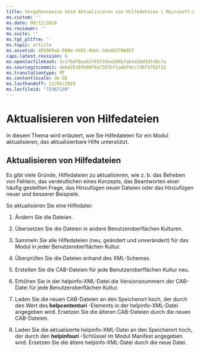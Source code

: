 ```yaml
---
title: Vorgehensweise beim Aktualisieren von Hilfedateien | Microsoft-Dokumentation
ms.custom: ''
ms.date: 09/12/2016
ms.reviewer: ''
ms.suite: ''
ms.tgt_pltfrm: ''
ms.topic: article
ms.assetid: 495869a6-080e-4401-9ddc-16edd2f86857
caps.latest.revision: 6
ms.openlocfilehash: 2c1fbd70aab1f65f33ea206b7ab1e2bd3dfd8c7a
ms.sourcegitcommit: debd2b38fb8070a7357bf1a4bf9cc736f3702f31
ms.translationtype: MT
ms.contentlocale: de-DE
ms.lasthandoff: 12/05/2019
ms.locfileid: "72367139"
---
```

# <a name="how-to-update-help-files"></a>Aktualisieren von Hilfedateien

In diesem Thema wird erläutert, wie Sie Hilfedateien für ein Modul aktualisieren, das aktualisierbare Hilfe unterstützt.

## <a name="updating-help-files"></a>Aktualisieren von Hilfedateien

Es gibt viele Gründe, Hilfedateien zu aktualisieren, wie z. b. das Beheben von Fehlern, das verdeutlichen eines Konzepts, das Beantworten einer häufig gestellten Frage, das Hinzufügen neuer Dateien oder das Hinzufügen neuer und besserer Beispiele.

So aktualisieren Sie eine Hilfedatei:

1. Ändern Sie die Dateien.

2. Übersetzen Sie die Dateien in andere Benutzeroberflächen Kulturen.

3. Sammeln Sie alle Hilfedateien (neu, geändert und unverändert) für das Modul in jeder Benutzeroberflächen Kultur.

4. Überprüfen Sie die Dateien anhand des XML-Schemas.

5. Erstellen Sie die CAB-Dateien für jede Benutzeroberflächen Kultur neu.

6. Erhöhen Sie in der helpinfo-XML-Datei die Versionsnummern der CAB-Datei für jede Benutzeroberflächen Kultur.

7. Laden Sie die neuen CAB-Dateien an den Speicherort hoch, der durch den Wert des **helpcontenturi** -Elements in der helpinfo-XML-Datei angegeben wird. Ersetzen Sie die älteren CAB-Dateien durch die neuen CAB-Dateien.

8. Laden Sie die aktualisierte helpinfo-XML-Datei an den Speicherort hoch, der durch den **helpinfouri** -Schlüssel im Modul Manifest angegeben wird. Ersetzen Sie die ältere helpinfo-XML-Datei durch die neue Datei.
